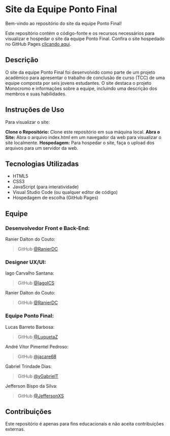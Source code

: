 # Site da Equipe Ponto Final
Bem-vindo ao repositório do site da equipe Ponto Final!

Este repositório contém o código-fonte e os recursos necessários para visualizar e hospedar o site da equipe Ponto Final. Confira o site hospedado no GitHub Pages <a href="https://ranierdc.github.io/PontoFinal/">clicando aqui</a>.

## Descrição
O site da equipe Ponto Final foi desenvolvido como parte de um projeto acadêmico para apresentar o trabalho de conclusão de curso (TCC) de uma equipe composta por seis jovens estudantes. O site destaca o projeto Monocromo e informações sobre a equipe, incluindo uma descrição dos membros e suas habilidades.

## Instruções de Uso
Para visualizar o site:

<b>Clone o Repositório:</b> Clone este repositório em sua máquina local.
<b>Abra o Site:</b> Abra o arquivo index.html em um navegador da web para visualizar o site localmente.
<b>Hospedagem:</b> Para hospedar o site, faça o upload dos arquivos para um servidor da web.

## Tecnologias Utilizadas
* HTML5
* CSS3
* JavaScript (para interatividade)
* Visual Studio Code (ou qualquer editor de código)
* Hospedagem de escolha (GitHub Pages)

## Equipe

<h3>Desenvolvedor Front e Back-End: </h3> 

Ranier Dalton do Couto:
> GitHub [@RanierDC](https://github.com/RanierDC)

<h3>Designer UX/UI: </h3> 

Iago Carvalho Santana:
> GitHub [@IagoICS](https://github.com/IagoICS)

Ranier Dalton do Couto:
> GitHub [@RanierDC](https://github.com/RanierDC)

<h3>Equipe Ponto Final: </h3> 

Lucas Barreto Barbosa:
> GitHub [@LuquetaZ](https://github.com/LuquetaZ)

André Vitor Pimentel Pedroso:
> GitHub [@jacare68](https://github.com/jacare68)

Gabriel Trindade Dias:
> GitHub [@yGabrielT](https://github.com/yGabrielT) 

Jefferson Bispo da Silva:
> GitHub [@JeffersonXS](https://github.com/JeffersonXS)


## Contribuições
Este repositório é apenas para fins educacionais e não aceita contribuições externas.

